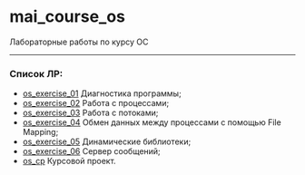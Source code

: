 # mai_course_os

Лабораторные работы по курсу ОС

---

### Список ЛР:

- [os_exercise_01](https://github.com/Reterer/mai_course_os/tree/master/os_exercise_01) Диагностика программы;
- [os_exercise_02](https://github.com/Reterer/mai_course_os/tree/master/os_exercise_02) Работа с процессами;
- [os_exercise_03](https://github.com/Reterer/mai_course_os/tree/master/os_exercise_03) Работа с потоками;
- [os_exercise_04](https://github.com/Reterer/mai_course_os/tree/master/os_exercise_04) Обмен данных между процессами с помощью File Mapping;
- [os_exercise_05](https://github.com/Reterer/mai_course_os/tree/master/os_exercise_05) Динамические библиотеки;
- [os_exercise_06](https://github.com/Reterer/mai_course_os/tree/master/os_exercise_06) Сервер сообщений;
- [os_cp](https://github.com/Reterer/mai_course_os/tree/master/os_cp) Курсовой проект.
